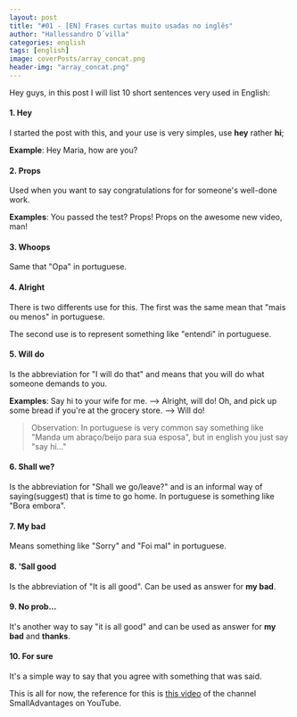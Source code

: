 ```yaml
---
layout: post
title: "#01 - [EN] Frases curtas muito usadas no inglês"
author: "Hallessandro D´villa"
categories: english
tags: [english]
image: coverPosts/array_concat.png
header-img: "array_concat.png"
---
```


Hey guys, in this post I will list 10 short sentences very used in English: 

#### 1. Hey 
I started the post with this, and your use is very simples, use **hey** rather **hi**;

**Example**: Hey Maria, how are you? 

#### 2. Props 
Used when you want to say congratulations for for someone's well-done work. 

**Examples**: You passed the test? Props! 
Props on the awesome new video, man!

#### 3. Whoops 
Same that "Opa" in portuguese. 

#### 4. Alright
There is two differents use for this. The first was the same mean that "mais ou menos" in portuguese. 

The second use is to represent something like "entendi" in portuguese. 

#### 5. Will do
Is the abbreviation for "I will do that" and means that you will do what someone demands to you.

**Examples**: Say hi to your wife for me. --> Alright, will do! 
Oh, and pick up some bread if you're at the grocery store. --> Will do!

> Observation: In portuguese is very common say something like "Manda um abraço/beijo para sua esposa", but in english you just say "say hi..."

#### 6. Shall we?
Is the abbreviation for "Shall we go/leave?" and is an informal way of saying(suggest) that is time to go home. In portuguese is something like "Bora embora". 

#### 7. My bad
Means something like "Sorry" and "Foi mal" in portuguese. 

#### 8. 'Sall good
Is the abbreviation of "It is all good". Can be used as answer for **my bad**. 

#### 9. No prob...
It's another way to say "it is all good" and can be used as answer for **my bad** and **thanks**. 

#### 10. For sure
It's a simple way to say that you agree with something that was said.

This is all for now, the reference for this is [this video](https://www.youtube.com/watch?v=aXRNWVdHuE0) of the channel SmallAdvantages on YouTube.  

